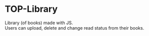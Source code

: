 # TOP-Library
 
Library (of books) made with JS.  </br>
Users can upload, delete and change read status from their books.
